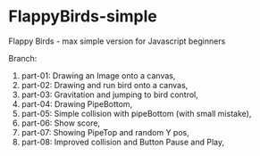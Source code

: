 # FlappyBirds-simple
Flappy Birds - max simple version for Javascript beginners

Branch:
1. part-01: Drawing an Image onto a canvas,
2. part-02: Drawing and run bird onto a canvas,
3. part-03: Gravitation and jumping  to bird control,
4. part-04: Drawing PipeBottom,
5. part-05: Simple collision with pipeBottom (with small mistake),
6. part-06: Show score,
7. part-07: Showing PipeTop and random Y pos,
8. part-08: Improved collision and Button Pause and Play,

